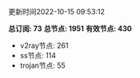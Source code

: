 更新时间2022-10-15 09:53:12

**总订阅: 73**
**总节点: 1951**
**有效节点: 430**
- v2ray节点: 261
- ss节点: 114
- trojan节点: 55
